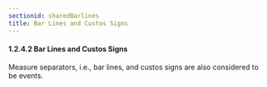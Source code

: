 ```yaml
---
sectionid: sharedBarlines
title: Bar Lines and Custos Signs
---
```



<h4 id="sharedBarlines">
   <span class="headingNumber">1.2.4.2</span>
   <span class="head">Bar Lines and Custos Signs</span>
</h4>
Measure separators, i.e., bar lines, and custos signs are also considered to be
events.



<span class="specList">
   
   <span class="specDesc"></span>
   
   <span class="specDesc"></span>
   
</span>


